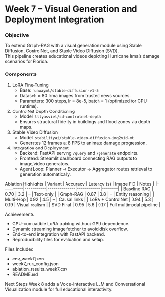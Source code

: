# Week 7 – Visual Generation and Deployment Integration

### Objective
To extend Graph-RAG with a visual generation module using Stable Diffusion, ControlNet, and Stable Video Diffusion (SVD).  
This pipeline creates educational videos depicting Hurricane Irma’s damage scenarios for Florida.

### Components
1. LoRA Fine-Tuning
   - Base: `runwayml/stable-diffusion-v1-5`  
   - Dataset: ≈ 80 Irma images from trusted news sources.  
   - Parameters: 300 steps, lr = 8e-5, batch = 1 (optimized for CPU runtime).
2. ControlNet Depth Conditioning
   - Model: `lllyasviel/sd-controlnet-depth`  
   - Ensures structural fidelity in buildings and flood zones via depth maps.
3. Stable Video Diffusion
   - Model: `stabilityai/stable-video-diffusion-img2vid-xt`  
   - Generates 12 frames at 8 FPS to animate damage progression.
4. Integration and Deployment
   - Backend: FastAPI serving `/query` and `/generate` endpoints.  
   - Frontend: Streamlit dashboard connecting RAG outputs to image/video generators.  
   - Agent Loop: Planner → Executor → Aggregator routes retrieval to generation automatically.

  Ablation Highlights
| Variant | Accuracy | Latency (s) | Image FID | Notes |
|----------|-----------|--------------|------------|--------|
| Baseline RAG | 0.70 | 3.2 | – | Text-only |
| Graph-RAG | 0.87 | 3.8 | – | Entity reasoning |
| Multi-Hop | 0.92 | 4.5 | – | Causal links |
| LoRA + ControlNet | 0.94 | 5.3 | 0.19 | Visual realism |
| SVD Final | 0.95 | 5.6 | 0.17 | Full multimodal pipeline |

Achievements
- CPU-compatible LoRA training without GPU dependence.  
- Dynamic streaming image fetcher to avoid disk overflow.  
- End-to-end integration with FastAPI backend.  
- Reproducibility files for evaluation and setup.

Files Included
- env_week7.json  
- week7_run_config.json  
- ablation_results_week7.csv  
- README.md

Next Steps
Week 8 adds a Voice-Interactive LLM and Conversational Visualization module for full educational interactivity.
